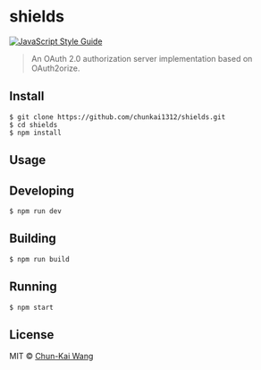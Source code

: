 # shields

[![JavaScript Style Guide][standardjs-image]][standardjs-url]

> An OAuth 2.0 authorization server implementation based on OAuth2orize.

## Install

```
$ git clone https://github.com/chunkai1312/shields.git
$ cd shields
$ npm install
```

## Usage

## Developing

```
$ npm run dev
```

## Building

```
$ npm run build
```

## Running

```
$ npm start
```

## License

MIT © [Chun-Kai Wang](https://github.com/chunkai1312)

[standardjs-image]: https://img.shields.io/badge/code%20style-standard-brightgreen.svg
[standardjs-url]: http://standardjs.com/

